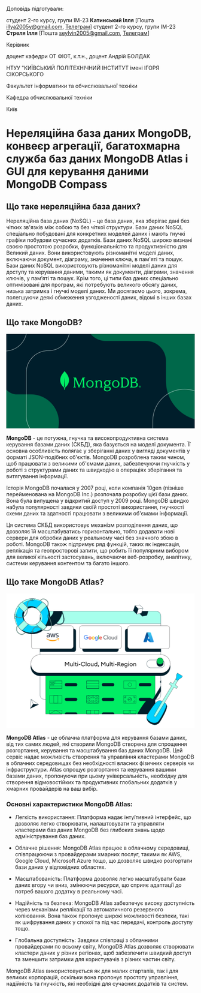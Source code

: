 Доповідь підготували:

студент 2-го курсу, групи ІМ-23 **Катинський Ілля** [Пошта illya2005y@gmail.com, [Телеграм](https://t.me/girostark)]
студент 2-го курсу, групи ІМ-23 **Стреля Ілля** [Пошта seylvin2005@gmail.com, [Телеграм](https://t.me/lashus)]

Керівник

доцент кафедри ОТ ФІОТ, к.т.н., доцент Андрій БОЛДАК

НТУУ "КИЇВСЬКИЙ ПОЛІТЕХНІЧНИЙ ІНСТИТУТ імені ІГОРЯ СІКОРСЬКОГО

Факультет інформатики та обчислювальної техніки

Кафедра обчислювальної техніки

Київ

# Нереляційна база даних MongoDB, конвеєр агрегації, багатохмарна служба баз даних MongoDB Atlas і GUI для керування даними MongoDB Compass

## Що таке нереляційна база даних?

Нереляційна база даних (NoSQL) – це база даних, яка зберігає дані без чітких зв'язків між собою та без чіткої структури. Бази даних NoSQL спеціально побудовані для конкретних моделей даних і мають гнучкі графіки побудови сучасних додатків. Бази даних NoSQL широко визнані своєю простотою розробки, функціональністю та продуктивністю для Великий даних. Вони використовують різноманітні моделі даних, включаючи документ, діаграму, значення ключа, в пам'яті та пошук.
Бази даних NoSQL використовують різноманітні моделі даних для доступу та керування даними, такими як документи, діаграми, значення ключів, у пам’яті та пошук. Крім того, ці типи баз даних спеціально оптимізовані для програм, які потребують великого обсягу даних, низька затримка і гнучкі моделі даних. Ми досягаємо цього, зокрема, полегшуючи деякі обмеження узгодженості даних, відомі в інших базах даних.

## Що таке MongoDB?

![](./Images/MongoDB.png)

**MongoDB** - це потужна, гнучка та високопродуктивна система керування базами даних (СКБД), яка базується на моделі документа. Її основна особливість полягає у зберіганні даних у вигляді документів у форматі JSON-подібних об'єктів. MongoDB розроблена таким чином, щоб працювати з великими об'ємами даних, забезпечуючи гнучкість у роботі з структурами даних та швидкодію в операціях зберігання та витягування інформації.

Історія MongoDB почалася у 2007 році, коли компанія 10gen (пізніше перейменована на MongoDB Inc.) розпочала розробку цієї бази даних. Вона була випущена у відкритий доступ у 2009 році. MongoDB швидко набула популярності завдяки своїй простоті використання, гнучкості схеми даних та здатності працювати з великими об'ємами інформації.

Ця система СКБД використовує механізм розподілення даних, що дозволяє їй масштабуватись горизонтально, тобто додавати нові сервери для обробки даних у реальному часі без значного збою в роботі. MongoDB також підтримує ряд функцій, таких як індексація, реплікація та геопросторові запити, що робить її популярним вибором для великої кількості застосувань, включаючи веб-розробку, аналітику, системи керування контентом та багато іншого.


## Що таке MongoDB Atlas?

![](./Images/MongoDB%20Atlas.png)

**MongoDB Atlas** - це облачна платформа для керування базами даних, від тих самих людей, які створили MongoDB створена для спрощення розгортання, керування та масштабування баз даних MongoDB. Цей сервіс надає можливість створення та управління кластерами MongoDB в облачних середовищах без необхідності власних фізичних серверів чи інфраструктури. Atlas спрощує розгортання та керування вашими базами даних, пропонуючи при цьому універсальність, необхідну для створення відмовостійких та продуктивних глобальних додатків у хмарних провайдерів на ваш вибір.

### Основні характеристики MongoDB Atlas:

* Легкість використання: Платформа надає інтуїтивний інтерфейс, що дозволяє легко створювати, налаштовувати та управляти кластерами баз даних MongoDB без глибоких знань щодо адміністрування баз даних.

* Облачне рішення: MongoDB Atlas працює в облачному середовищі, співпрацюючи з провайдерами хмарних послуг, такими як AWS, Google Cloud, Microsoft Azure тощо, що дозволяє швидко розгортати бази даних у відповідних областях.

* Масштабованість: Платформа дозволяє легко масштабувати бази даних вгору чи вниз, змінюючи ресурси, що сприяє адаптації до потреб вашого додатку в реальному часі.

* Надійність та безпека: MongoDB Atlas забезпечує високу доступність через механізми реплікації та автоматичного резервного копіювання. Вона також пропонує широкі можливості безпеки, такі як шифрування даних у спокої та під час передачі, контроль доступу тощо.

* Глобальна доступність: Завдяки співпраці з облачними провайдерами по всьому світу, MongoDB Atlas дозволяє створювати кластери даних у різних регіонах, щоб забезпечити швидкий доступ та зменшити затримки для користувачів з різних частин світу.

MongoDB Atlas використовується як для малих стартапів, так і для великих корпорацій, оскільки вона пропонує простоту управління, надійність та гнучкість, які необхідні для сучасних додатків та систем.